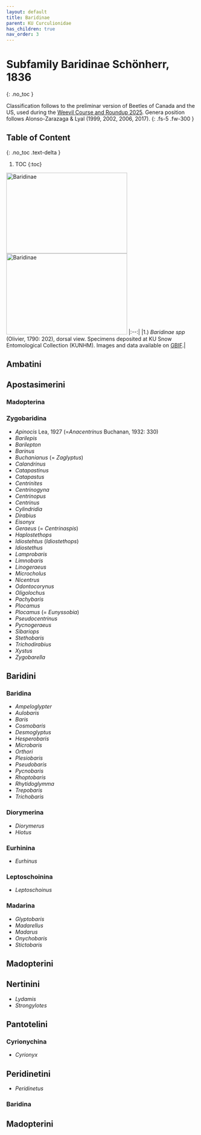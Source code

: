 ```yaml
---
layout: default
title: Baridinae
parent: KU Curculionidae
has_children: true
nav_order: 3
---
```



# Subfamily Baridinae Schönherr, 1836
{: .no_toc }

Classification follows to the preliminar version of Beetles of Canada and the US, used during the [Weevil Course and Roundup 2025](https://www.curculionoidea.org/weevil-course-roundup-arizona). Genera position follows Alonso-Zarazaga & Lyal (1999, 2002, 2006, 2017). 
{: .fs-5 .fw-300 }


## Table of Content
{: .no_toc .text-delta }

1. TOC
{:toc}

[<img src="https://biimages.biodiversity.ku.edu/fileget?coll=Pinned&type=O&filename=3a209fed-da66-4d9a-9b28-0de3c06f636d.jpg&downloadname=001653234_lateral.jpg" alt="Baridinae" width="320" height="213.4">](https://serv.biokic.asu.edu/ecdysis/collections/individual/index.php?occid=650188) [<img src="https://biimages.biodiversity.ku.edu/fileget?coll=Pinned&type=O&filename=3a209fed-da66-4d9a-9b28-0de3c06f636d.jpg&downloadname=001653234_lateral.jpg" alt="Baridinae" width="320" height="213.4">](https://serv.biokic.asu.edu/ecdysis/collections/individual/index.php?occid=650188)
|:--:| 
|1.) *Baridinae spp* (Olivier, 1790: 202), dorsal view. Specimens deposited at KU Snow Entomological Collection (KUNHM). Images and data available on [GBIF](https://www.gbif.org/dataset/aae308f4-9f9c-4cdd-b4ef-c026f48be551).|

## Ambatini
## Apostasimerini
### Madopterina
### Zygobaridina
- _Apinocis_ Lea, 1927 (=_Anacentrinus_ Buchanan, 1932: 330)
- _Barilepis_
- _Barilepton_
- _Barinus_
- _Buchanianus_ (= _Zaglyptus_)
- _Calandrinus_
- _Catapastinus_
- _Catapastus_
- _Centrinites_
- _Centrinogyna_
- _Centrinopus_
- _Centrinus_
- _Cylindridia_
- _Dirabius_
- _Eisonyx_
- _Geraeus_ (= _Centrinaspis_)
- _Haplostethops_
- _Idiostehtus_ (_Idiostethops_)
- _Idiostethus_
- _Lamprobaris_
- _Limnobaris_
- _Linogeraeus_
- _Microcholus_
- _Nicentrus_
- _Odontocorynus_
- _Oligolochus_
- _Pachybaris_
- _Plocamus_
- _Plocamus_ (= _Eunyssobia_)
- _Pseudocentrinus_
- _Pycnogeraeus_
- _Sibariops_
- _Stethobaris_
- _Trichodirabius_
- _Xystus_
- _Zygobarella_

## Baridini
### Baridina
- _Ampeloglypter_
- _Aulobaris_
- _Baris_
- _Cosmobaris_
- _Desmoglyptus_
- _Hesperobaris_
- _Microbaris_
- _Orthori_
- _Plesiobaris_
- _Pseudobaris_
- _Pycnobaris_
- _Rhoptobaris_
- _Rhytidoglymma_
- _Trepobaris_
- _Trichobaris_

### Diorymerina
- _Diorymerus_
- _Hiotus_
  
### Eurhinina
- _Eurhinus_
  
### Leptoschoinina
- _Leptoschoinus_
### Madarina
- _Glyptobaris_
- _Madarellus_
- _Madarus_
- _Onychobaris_
- _Stictobaris_
## Madopterini
## Nertinini
- _Lydamis_
- _Strongylotes_
## Pantotelini
### Cyrionychina
- _Cyrionyx_
## Peridinetini
- _Peridinetus_
### Baridina

## Madopterini
